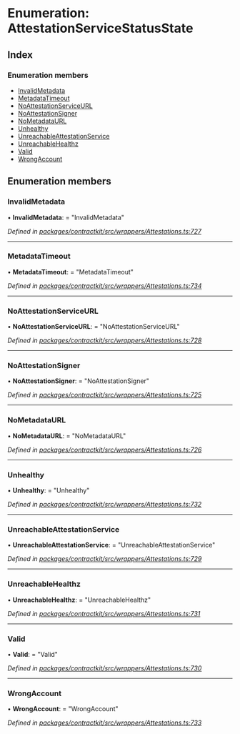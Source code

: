 # Enumeration: AttestationServiceStatusState

## Index

### Enumeration members

* [InvalidMetadata](_wrappers_attestations_.attestationservicestatusstate.md#invalidmetadata)
* [MetadataTimeout](_wrappers_attestations_.attestationservicestatusstate.md#metadatatimeout)
* [NoAttestationServiceURL](_wrappers_attestations_.attestationservicestatusstate.md#noattestationserviceurl)
* [NoAttestationSigner](_wrappers_attestations_.attestationservicestatusstate.md#noattestationsigner)
* [NoMetadataURL](_wrappers_attestations_.attestationservicestatusstate.md#nometadataurl)
* [Unhealthy](_wrappers_attestations_.attestationservicestatusstate.md#unhealthy)
* [UnreachableAttestationService](_wrappers_attestations_.attestationservicestatusstate.md#unreachableattestationservice)
* [UnreachableHealthz](_wrappers_attestations_.attestationservicestatusstate.md#unreachablehealthz)
* [Valid](_wrappers_attestations_.attestationservicestatusstate.md#valid)
* [WrongAccount](_wrappers_attestations_.attestationservicestatusstate.md#wrongaccount)

## Enumeration members

###  InvalidMetadata

• **InvalidMetadata**: = "InvalidMetadata"

*Defined in [packages/contractkit/src/wrappers/Attestations.ts:727](https://github.com/celo-org/celo-monorepo/blob/master/packages/contractkit/src/wrappers/Attestations.ts#L727)*

___

###  MetadataTimeout

• **MetadataTimeout**: = "MetadataTimeout"

*Defined in [packages/contractkit/src/wrappers/Attestations.ts:734](https://github.com/celo-org/celo-monorepo/blob/master/packages/contractkit/src/wrappers/Attestations.ts#L734)*

___

###  NoAttestationServiceURL

• **NoAttestationServiceURL**: = "NoAttestationServiceURL"

*Defined in [packages/contractkit/src/wrappers/Attestations.ts:728](https://github.com/celo-org/celo-monorepo/blob/master/packages/contractkit/src/wrappers/Attestations.ts#L728)*

___

###  NoAttestationSigner

• **NoAttestationSigner**: = "NoAttestationSigner"

*Defined in [packages/contractkit/src/wrappers/Attestations.ts:725](https://github.com/celo-org/celo-monorepo/blob/master/packages/contractkit/src/wrappers/Attestations.ts#L725)*

___

###  NoMetadataURL

• **NoMetadataURL**: = "NoMetadataURL"

*Defined in [packages/contractkit/src/wrappers/Attestations.ts:726](https://github.com/celo-org/celo-monorepo/blob/master/packages/contractkit/src/wrappers/Attestations.ts#L726)*

___

###  Unhealthy

• **Unhealthy**: = "Unhealthy"

*Defined in [packages/contractkit/src/wrappers/Attestations.ts:732](https://github.com/celo-org/celo-monorepo/blob/master/packages/contractkit/src/wrappers/Attestations.ts#L732)*

___

###  UnreachableAttestationService

• **UnreachableAttestationService**: = "UnreachableAttestationService"

*Defined in [packages/contractkit/src/wrappers/Attestations.ts:729](https://github.com/celo-org/celo-monorepo/blob/master/packages/contractkit/src/wrappers/Attestations.ts#L729)*

___

###  UnreachableHealthz

• **UnreachableHealthz**: = "UnreachableHealthz"

*Defined in [packages/contractkit/src/wrappers/Attestations.ts:731](https://github.com/celo-org/celo-monorepo/blob/master/packages/contractkit/src/wrappers/Attestations.ts#L731)*

___

###  Valid

• **Valid**: = "Valid"

*Defined in [packages/contractkit/src/wrappers/Attestations.ts:730](https://github.com/celo-org/celo-monorepo/blob/master/packages/contractkit/src/wrappers/Attestations.ts#L730)*

___

###  WrongAccount

• **WrongAccount**: = "WrongAccount"

*Defined in [packages/contractkit/src/wrappers/Attestations.ts:733](https://github.com/celo-org/celo-monorepo/blob/master/packages/contractkit/src/wrappers/Attestations.ts#L733)*
